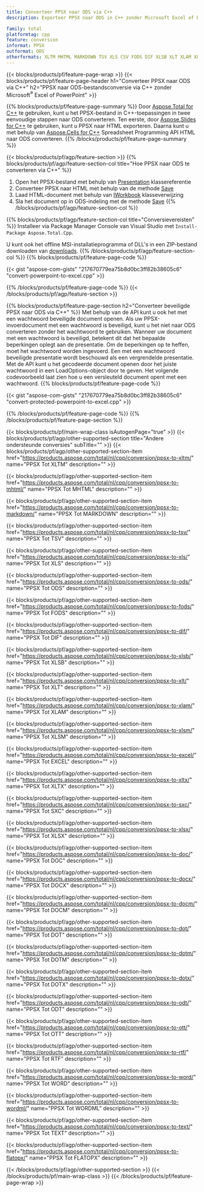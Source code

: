 ```yaml
---
title: Converteer PPSX naar ODS via C++
description: Exporteer PPSX naar ODS in C++ zonder Microsoft Excel of Powerpoint te gebruiken

family: total
platformtag: cpp
feature: conversion
informat: PPSX
outformat: ODS
otherformats: XLTM MHTML MARKDOWN TSV XLS CSV FODS DIF XLSB XLT XLAM XLSM EXCEL XLTX SXC XLSX DOC DOCX DOCM DOT DOTM DOTX ODT OTT RTF WORD WORDML TEXT FLATOPX
---
```

{{< blocks/products/pf/feature-page-wrap >}}
{{< blocks/products/pf/feature-page-header h1="Converteer PPSX naar ODS via C++" h2="PPSX naar ODS-bestandsconversie via C++ zonder Microsoft<sup>&reg;</sup> Excel of PowerPoint" >}}

{{% blocks/products/pf/feature-page-summary %}}
Door [Aspose.Total for C++](https://products.aspose.com/total/cpp/) te gebruiken, kunt u het PPSX-bestand in C++-toepassingen in twee eenvoudige stappen naar ODS converteren. Ten eerste, door [Aspose.Slides for C++](https://products.aspose.com/slides/cpp/) te gebruiken, kunt u PPSX naar HTML exporteren. Daarna kunt u met behulp van [Aspose.Cells for C++](https://products.aspose.com/cells/cpp/) Spreadsheet Programming API HTML naar ODS converteren. 
{{% /blocks/products/pf/feature-page-summary  %}}

{{< blocks/products/pf/agp/feature-section >}}
{{% blocks/products/pf/agp/feature-section-col title="Hoe PPSX naar ODS te converteren via C++" %}}
1. Open het PPSX-bestand met behulp van [Presentation](https://reference.aspose.com/slides/cpp/class/aspose.slides.presentation) klassereferentie
2. Converteer PPSX naar HTML met behulp van de methode [Save](https://reference.aspose.com/slides/cpp/class/aspose.slides.presentation#a06fe2a156063c8c3e5ada2713bb697ba)
3. Laad HTML-document met behulp van [IWorkbook](https://reference.aspose.com/cells/cpp/class/aspose.cells.i_workbook) klasseverwijzing
4. Sla het document op in ODS-indeling met de methode [Save](https://reference.aspose.com/cells/cpp/class/aspose.cells.i_workbook#a5dc7de23f7ceba76a05dc1d49f51502e)
{{% /blocks/products/pf/agp/feature-section-col %}}

{{% blocks/products/pf/agp/feature-section-col title="Conversievereisten" %}}
Installeer via Package Manager Console van Visual Studio met ```Install-Package Aspose.Total.Cpp```.

U kunt ook het offline MSI-installatieprogramma of DLL's in een ZIP-bestand downloaden van [downloads](https://releases.aspose.com/total/cpp).
{{% /blocks/products/pf/agp/feature-section-col %}}
{{% blocks/products/pf/feature-page-code %}}

{{< gist "aspose-com-gists" "217670779ea75b8d0bc3ff82b38605c6" "convert-powerpoint-to-excel.cpp" >}}



{{% /blocks/products/pf/feature-page-code %}}
{{< /blocks/products/pf/agp/feature-section >}}

{{% blocks/products/pf/feature-page-section  h2="Converteer beveiligde PPSX naar ODS via C++" %}}
Met behulp van de API kunt u ook het met een wachtwoord beveiligde document openen. Als uw PPSX-invoerdocument met een wachtwoord is beveiligd, kunt u het niet naar ODS converteren zonder het wachtwoord te gebruiken. Wanneer uw document met een wachtwoord is beveiligd, betekent dit dat het bepaalde beperkingen oplegt aan de presentatie. Om de beperkingen op te heffen, moet het wachtwoord worden ingevoerd. Een met een wachtwoord beveiligde presentatie wordt beschouwd als een vergrendelde presentatie. Met de API kunt u het gecodeerde document openen door het juiste wachtwoord in een LoadOptions-object door te geven. Het volgende codevoorbeeld laat zien hoe u een versleuteld document opent met een wachtwoord.
{{% blocks/products/pf/feature-page-code %}}

{{< gist "aspose-com-gists" "217670779ea75b8d0bc3ff82b38605c6" "convert-protected-powerpoint-to-excel.cpp" >}}

{{% /blocks/products/pf/feature-page-code  %}}
{{% /blocks/products/pf/feature-page-section %}}

{{< blocks/products/pf/main-wrap-class isAutogenPage="true" >}}
{{< blocks/products/pf/agp/other-supported-section title="Andere ondersteunde conversies" subTitle="" >}}
{{< blocks/products/pf/agp/other-supported-section-item href="https://products.aspose.com/total/nl/cpp/conversion/ppsx-to-xltm/" name="PPSX Tot XLTM" description="" >}}

{{< blocks/products/pf/agp/other-supported-section-item href="https://products.aspose.com/total/nl/cpp/conversion/ppsx-to-mhtml/" name="PPSX Tot MHTML" description="" >}}

{{< blocks/products/pf/agp/other-supported-section-item href="https://products.aspose.com/total/nl/cpp/conversion/ppsx-to-markdown/" name="PPSX Tot MARKDOWN" description="" >}}

{{< blocks/products/pf/agp/other-supported-section-item href="https://products.aspose.com/total/nl/cpp/conversion/ppsx-to-tsv/" name="PPSX Tot TSV" description="" >}}

{{< blocks/products/pf/agp/other-supported-section-item href="https://products.aspose.com/total/nl/cpp/conversion/ppsx-to-xls/" name="PPSX Tot XLS" description="" >}}

{{< blocks/products/pf/agp/other-supported-section-item href="https://products.aspose.com/total/nl/cpp/conversion/ppsx-to-ods/" name="PPSX Tot ODS" description="" >}}

{{< blocks/products/pf/agp/other-supported-section-item href="https://products.aspose.com/total/nl/cpp/conversion/ppsx-to-fods/" name="PPSX Tot FODS" description="" >}}

{{< blocks/products/pf/agp/other-supported-section-item href="https://products.aspose.com/total/nl/cpp/conversion/ppsx-to-dif/" name="PPSX Tot DIF" description="" >}}

{{< blocks/products/pf/agp/other-supported-section-item href="https://products.aspose.com/total/nl/cpp/conversion/ppsx-to-xlsb/" name="PPSX Tot XLSB" description="" >}}

{{< blocks/products/pf/agp/other-supported-section-item href="https://products.aspose.com/total/nl/cpp/conversion/ppsx-to-xlt/" name="PPSX Tot XLT" description="" >}}

{{< blocks/products/pf/agp/other-supported-section-item href="https://products.aspose.com/total/nl/cpp/conversion/ppsx-to-xlam/" name="PPSX Tot XLAM" description="" >}}

{{< blocks/products/pf/agp/other-supported-section-item href="https://products.aspose.com/total/nl/cpp/conversion/ppsx-to-xlsm/" name="PPSX Tot XLSM" description="" >}}

{{< blocks/products/pf/agp/other-supported-section-item href="https://products.aspose.com/total/nl/cpp/conversion/ppsx-to-excel/" name="PPSX Tot EXCEL" description="" >}}

{{< blocks/products/pf/agp/other-supported-section-item href="https://products.aspose.com/total/nl/cpp/conversion/ppsx-to-xltx/" name="PPSX Tot XLTX" description="" >}}

{{< blocks/products/pf/agp/other-supported-section-item href="https://products.aspose.com/total/nl/cpp/conversion/ppsx-to-sxc/" name="PPSX Tot SXC" description="" >}}

{{< blocks/products/pf/agp/other-supported-section-item href="https://products.aspose.com/total/nl/cpp/conversion/ppsx-to-xlsx/" name="PPSX Tot XLSX" description="" >}}

{{< blocks/products/pf/agp/other-supported-section-item href="https://products.aspose.com/total/nl/cpp/conversion/ppsx-to-doc/" name="PPSX Tot DOC" description="" >}}

{{< blocks/products/pf/agp/other-supported-section-item href="https://products.aspose.com/total/nl/cpp/conversion/ppsx-to-docx/" name="PPSX Tot DOCX" description="" >}}

{{< blocks/products/pf/agp/other-supported-section-item href="https://products.aspose.com/total/nl/cpp/conversion/ppsx-to-docm/" name="PPSX Tot DOCM" description="" >}}

{{< blocks/products/pf/agp/other-supported-section-item href="https://products.aspose.com/total/nl/cpp/conversion/ppsx-to-dot/" name="PPSX Tot DOT" description="" >}}

{{< blocks/products/pf/agp/other-supported-section-item href="https://products.aspose.com/total/nl/cpp/conversion/ppsx-to-dotm/" name="PPSX Tot DOTM" description="" >}}

{{< blocks/products/pf/agp/other-supported-section-item href="https://products.aspose.com/total/nl/cpp/conversion/ppsx-to-dotx/" name="PPSX Tot DOTX" description="" >}}

{{< blocks/products/pf/agp/other-supported-section-item href="https://products.aspose.com/total/nl/cpp/conversion/ppsx-to-odt/" name="PPSX Tot ODT" description="" >}}

{{< blocks/products/pf/agp/other-supported-section-item href="https://products.aspose.com/total/nl/cpp/conversion/ppsx-to-ott/" name="PPSX Tot OTT" description="" >}}

{{< blocks/products/pf/agp/other-supported-section-item href="https://products.aspose.com/total/nl/cpp/conversion/ppsx-to-rtf/" name="PPSX Tot RTF" description="" >}}

{{< blocks/products/pf/agp/other-supported-section-item href="https://products.aspose.com/total/nl/cpp/conversion/ppsx-to-word/" name="PPSX Tot WORD" description="" >}}

{{< blocks/products/pf/agp/other-supported-section-item href="https://products.aspose.com/total/nl/cpp/conversion/ppsx-to-wordml/" name="PPSX Tot WORDML" description="" >}}

{{< blocks/products/pf/agp/other-supported-section-item href="https://products.aspose.com/total/nl/cpp/conversion/ppsx-to-text/" name="PPSX Tot TEXT" description="" >}}

{{< blocks/products/pf/agp/other-supported-section-item href="https://products.aspose.com/total/nl/cpp/conversion/ppsx-to-flatopx/" name="PPSX Tot FLATOPX" description="" >}}


{{< /blocks/products/pf/agp/other-supported-section >}}
{{< /blocks/products/pf/main-wrap-class >}}
{{< /blocks/products/pf/feature-page-wrap >}}